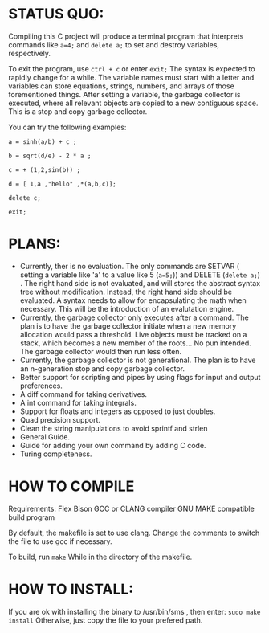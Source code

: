 # STATUS QUO:
Compiling this C project will produce a terminal program that interprets commands like `a=4;` and `delete a;` to set and destroy variables, respectively.

To exit the program, use `ctrl + c` or enter `exit;` The syntax is expected to rapidly change for a while. 
The variable names must start with a letter and variables can store equations, strings, numbers, and arrays of those forementioned things.
After setting a variable, the garbage collector is executed, where all relevant objects are copied to a new contiguous space. This is a stop and copy garbage collector. 

You can try the following examples:

`a = sinh(a/b) + c ;`

`b = sqrt(d/e) - 2 * a ;` 

`c = + (1,2,sin(b)) ;`

`d = [ 1,a ,"hello" ,*(a,b,c)];`

`delete c; `

`exit; `


# PLANS:
- Currently, ther is no evaluation. The only commands are SETVAR ( setting a variable like 'a' to a value like 5 (`a=5;`)) and DELETE (`delete a;`) . The right hand side is not evaluated, and will stores the abstract syntax tree without modification. Instead, the right hand side should be evaluated. A syntax needs to allow for encapsulating the math when necessary. This will be the introduction of an evalutation engine.
- Currently, the garbage collector only executes after a command. The plan is to have the garbage collector initiate when a new memory allocation would pass a threshold. Live objects must be tracked on a stack, which becomes a new member of the roots... No pun intended. The garbage collector would then run less often.
- Currently, the garbage collector is not generational. The plan is to have an n-generation stop and copy garbage collector.
- Better support for scripting and pipes by using flags for input and output preferences.
- A diff command for taking derivatives.
- A int command for taking integrals.
- Support for floats and integers as opposed to just doubles.
- Quad precision support.
- Clean the string manipulations to avoid sprintf and strlen
- General Guide.
- Guide for adding your own command by adding C code.
- Turing completeness.

# HOW TO COMPILE

Requirements:
Flex
Bison
GCC or CLANG compiler
GNU MAKE compatible build program

By default, the makefile is set to use clang. Change the comments to switch the file to use gcc if necessary.


To build, run 
`make`
While in the directory of the makefile.

# HOW TO INSTALL:
If you are ok with installing the binary to /usr/bin/sms , then enter:
`sudo make install`
Otherwise, just copy the file to your prefered path.
